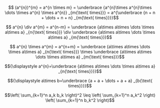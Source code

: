 $$ (a^{n})^{m} = a^{n \times m} = \underbrace {a^{n}\times a^{n}\times \dots \times a^{n} \times a^{n}} _{m{\text{ times}}} = a^{\underbrace {n + n + \dots + n + n} _{m{\text{ times}}}}$$

$$ a^{n} \div a^{m} = a^{n-m} = \underbrace {a\times a\times \dots \times a\times a} _{n{\text{ times}}} \div \underbrace {a\times a\times \dots \times a\times a} _{m{\text{ times}}}$$

$$ a^{n} \times a^{m} = a^{n+m} = \underbrace {a\times a\times \dots \times a\times a} _{n{\text{ times}}} \times \underbrace {a\times a\times \dots \times a\times a} _{m{\text{ times}}}$$

$${\displaystyle a^{n}=\underbrace {a\times a\times \dots \times a\times a} _{n{\text{ times}}}}$$

$${\displaystyle a\times b=\underbrace {a + a + \dots + a + a} _{b{\text{ times}}}}$$

```math
\left( \sum_{k=1}^n a_k b_k \right)^2 \leq \left( \sum_{k=1}^n a_k^2 \right) \left( \sum_{k=1}^n b_k^2 \right)
```